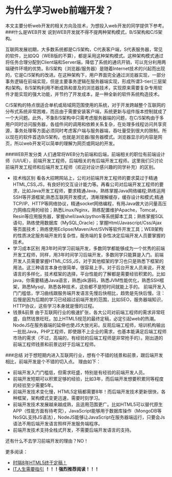 为什么学习web前端开发？
=======================
本文主要分析web开发的相关方向及技术，为想投入web开发的同学提供下参考。
###什么是WEB开发
说到WEB开发就不得不提两种架构模式，B/S架构和C/S架构。

互联网发展初期，大多数系统都是C/S架构，C代表客户端，S代表服务器，常见的软件，比如QQ（WEB版的不算），都是采用这种架构模式。这种架构模式通过将任务合理分配到Client端和Server端，降低了系统的通讯开销，可以充分利用两端硬件环境的优势。B/S架构（浏览器/服务器）是随着Internet技术的兴起而出现的，它是C/S架构的改进。在这种架构下，用户界面完全通过浏览器实现，一部分事务逻辑在前端实现，但是主要事务逻辑在服务器端实现，形成所谓3-tier(三层架构)架构。B/S架构利用不断成熟和普及的浏览器技术，实现原来需要复杂专用软件才能实现的强大功能，并节约了开发成本，是一种全新的软件系统构造技术。

C/S架构的特点很适合单机或局域网范围使用的系统，对于开发跨越整个互联网的分布式系统非常困难，而且由于需要安装客户端，系统更新与组件版本控制就成了一个大问题。此外，不象B/S架构中只需考虑服务器端的问题，在C/S架构由于多用户同时访问服务器，各组件间的调用和依赖关系复杂，在处理多线程访问共享资源，事务处理等方面必须同时考虑客户端与服务器端，吞吐量受到很大的限制。所以现在的软件首选B/S架构，也就是浏览器/服务器模式。浏览器显示的内容是网页，所以web开发可以简单的理解为网页或网站的开发。

###WEB开发分类
人们通常将WEB分为前端和后端，前端相关的职位有前端设计师（UI/UE），前端开发工程师，后端相关的有后端开发工程师。这里我们只讨论前端开发工程师和后端开发工程师（欢迎对设计感兴趣的同学补充）的区别。
* 技术栈区别
看各大招聘网站上，公司对前端开发工程师的要求莫过于精通HTML,CSS,JS，有良好的交互设计能力等。再看公司对后端开发工程师的要求，比如Java开发工程师，要求精通Java，熟练掌握Java网络编程;熟练运用SSH等开源框架;熟悉互联网开发模式，清晰理解缓存，缓存设计和模式;精通TCP/IP、HTTP等网络协议，精通socket网络编程，有用Java做大访问量高压力网络应用的经验；熟悉Linux/Nginx，熟练配置维护Apache，Tomcat，Resin等应用服务器，掌握shell/awk/python等系统脚本工具；熟练掌握SQL语句，熟练使用数据库（MySQL,Oracle）；掌握Html/Javascript/Css/Ajax 等页面技术；熟练使用Eclipse/Maven/Ant/SVN等软件开发工具；WEB架构的性质决定服务端开发的复杂性，服务端的复杂性决定后端开发人员要掌握的技术。
* 学习成本区别
用3年时间学习前端开发，多数同学都能够成为一个优秀的前端开发工程师，同样，用3年时间学习后端开发，多数同学只能算是入门。前端开发人员需要掌握HTML,CSS,JS，对于其他框架的学习也只是熟悉下框架的用法。这三种语言本身也很简单，很容易上手。对于后台开发人员来说，开发语言的多样化，技术框架的选择，平台性能的了解都是需要经验积累的。比如java，你需要精通Java语言，熟悉jdk源码，熟悉JVM性能优化，熟悉SSH框架，熟悉Mysql，熟悉各种技术，这些都不是短时间就能上手的。
前端开发入门门槛低，学习曲线跟服务端开发语言先慢后快相比，趋势是先快后慢。注：后慢是因为后期的学习已经超过前端开发的范围，比如SEO，服务器端知识，HTTP协议，这些学习本身就是慢的过程。
* 钱景&前景
由于互联网行业的极速扩张，各大公司对前端工程师的需求非常旺盛，自然钱景旺旺。加上HTML5规范的最终定稿，必定引起web的热潮。NodeJS在服务器端的延伸也使JS大放光彩。反观后端工程师，培训机构输出一批批Java，PHP工程师，即使跟不上企业的需求，也基本能满足后端工程师市场的需求（不过，高端的，有经验的后端工程师是非常抢手的）。刚出道的前端工程师钱景和前景远好于后端工程师。

###总结
对于想短期内进入互联网行业，想有个不错的钱景和前景，跟后端开发相比，前端开发是个不错的切入点。
理由如下：
* 前端开发入门门槛低，但需求旺盛，特别是有经验的前端开发人员。
* 前端开发短期可以积累足够的经验，比如3年，而后端开发想要积累同等程度的经验至少需要5年。
* 前端开发技术变化慢，HTML5定稿都需要8年！而后端开发技术更新很快，各种框架，架构模式变更迅速，需要时刻学习。
* 前端开发技术发展越来越成熟，且适用范围更广。比如HTML5可以替代原生APP（性能方面有待考究），JavaScript能够用于数据库操作（MongoDB等NoSQL支持JS语法），NodeJS能够让JavaScript在服务器端运行，只要会Js语法不用后端开发语言照样开发服务端程序。
* 前端开发技术支持全栈式开发，不需要后端开发语言的支持。

还有什么不去学习前端开发的理由？NO！

更多阅读：
* [时隔8年HTML5终于定稿！](http://www.58img.com/web/1907)
* [ IT人生需要指引](http://fancy0042425.blog.51cto.com/877322/843351) **！！！强烈推荐阅读！！！**
